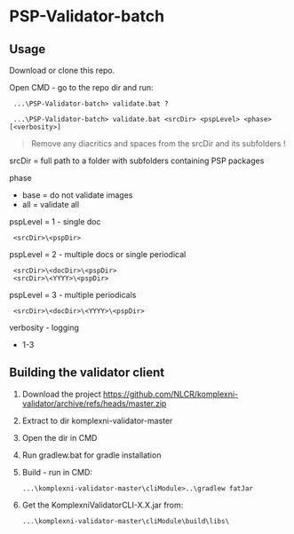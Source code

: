 # PSP-Validator-batch

## Usage

Download or clone this repo.

Open CMD - go to the repo dir and run:

     ...\PSP-Validator-batch> validate.bat ?

     ...\PSP-Validator-batch> validate.bat <srcDir> <pspLevel> <phase> [<verbosity>]

> Remove any diacritics and spaces from the srcDir and its subfolders !

srcDir = full path to a folder with subfolders containing PSP packages

phase
- base = do not validate images
- all = validate all

pspLevel = 1 - single doc

     <srcDir>\<pspDir>

pspLevel = 2 - multiple docs or single periodical

     <srcDir>\<docDir>\<pspDir>
     <srcDir>\<YYYY>\<pspDir>

pspLevel = 3 - multiple periodicals

     <srcDir>\<docDir>\<YYYY>\<pspDir>

verbosity - logging
- 1-3     

## Building the validator client

1. Download the project https://github.com/NLCR/komplexni-validator/archive/refs/heads/master.zip

2. Extract to dir komplexni-validator-master

3. Open the dir in CMD

4. Run gradlew.bat for gradle installation

5. Build - run in CMD:

       ...\komplexni-validator-master\cliModule>..\gradlew fatJar

6. Get the KomplexniValidatorCLI-X.X.jar from: 

       ...\komplexni-validator-master\cliModule\build\libs\       


